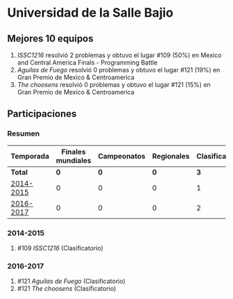 # Universidad de la Salle Bajio

## Mejores 10 equipos

1. _ISSC1216_ resolvió 2 problemas y obtuvo el lugar #109 (50%) en Mexico and Central America Finals - Programming Battle
1. _Aguilas de Fuego_ resolvió 0 problemas y obtuvo el lugar #121 (19%) en Gran Premio de Mexico & Centroamerica
1. _The choosens_ resolvió 0 problemas y obtuvo el lugar #121 (15%) en Gran Premio de Mexico & Centroamerica

## Participaciones

### Resumen

| Temporada | Finales mundiales | Campeonatos | Regionales | Clasificatorios | Equipos |
| --- | --- | --- | --- | --- | --- |
| **Total** | **0** | **0** | **0** | **3** | **3** |
| [2014-2015](#2014-2015) | 0 | 0 | 0 | 1 | 1 |
| [2016-2017](#2016-2017) | 0 | 0 | 0 | 2 | 2 |

### 2014-2015

1. #109 _ISSC1216_ (Clasificatorio)

### 2016-2017

1. #121 _Aguilas de Fuego_ (Clasificatorio)
1. #121 _The choosens_ (Clasificatorio)



